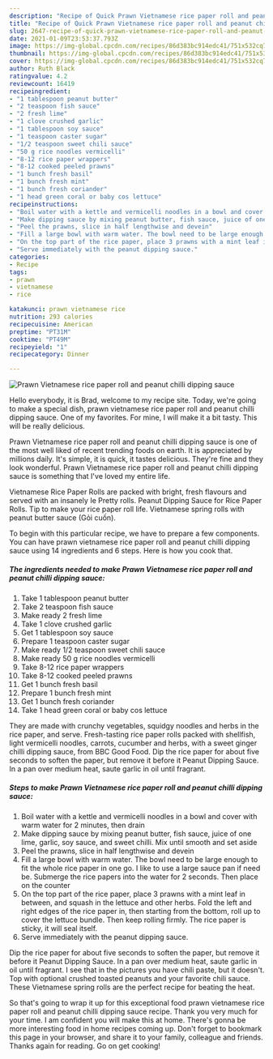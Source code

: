 ```yaml
---
description: "Recipe of Quick Prawn Vietnamese rice paper roll and peanut chilli dipping sauce"
title: "Recipe of Quick Prawn Vietnamese rice paper roll and peanut chilli dipping sauce"
slug: 2647-recipe-of-quick-prawn-vietnamese-rice-paper-roll-and-peanut-chilli-dipping-sauce
date: 2021-01-09T23:53:37.793Z
image: https://img-global.cpcdn.com/recipes/86d383bc914edc41/751x532cq70/prawn-vietnamese-rice-paper-roll-and-peanut-chilli-dipping-sauce-recipe-main-photo.jpg
thumbnail: https://img-global.cpcdn.com/recipes/86d383bc914edc41/751x532cq70/prawn-vietnamese-rice-paper-roll-and-peanut-chilli-dipping-sauce-recipe-main-photo.jpg
cover: https://img-global.cpcdn.com/recipes/86d383bc914edc41/751x532cq70/prawn-vietnamese-rice-paper-roll-and-peanut-chilli-dipping-sauce-recipe-main-photo.jpg
author: Ruth Black
ratingvalue: 4.2
reviewcount: 16419
recipeingredient:
- "1 tablespoon peanut butter"
- "2 teaspoon fish sauce"
- "2 fresh lime"
- "1 clove crushed garlic"
- "1 tablespoon soy sauce"
- "1 teaspoon caster sugar"
- "1/2 teaspoon sweet chili sauce"
- "50 g rice noodles vermicelli"
- "8-12 rice paper wrappers"
- "8-12 cooked peeled prawns"
- "1 bunch fresh basil"
- "1 bunch fresh mint"
- "1 bunch fresh coriander"
- "1 head green coral or baby cos lettuce"
recipeinstructions:
- "Boil water with a kettle and vermicelli noodles in a bowl and cover with warm water for 2 minutes, then drain"
- "Make dipping sauce by mixing peanut butter, fish sauce, juice of one lime, garlic, soy sauce, and sweet chilli. Mix until smooth and set aside"
- "Peel the prawns, slice in half lengthwise and devein"
- "Fill a large bowl with warm water. The bowl need to be large enough to fit the whole rice paper in one go. I like to use a large sauce pan if need be. Submerge the rice papers into the water for 2 seconds. Then place on the counter"
- "On the top part of the rice paper, place 3 prawns with a mint leaf in between, and squash in the lettuce and other herbs. Fold the left and right edges of the rice paper in, then starting from the bottom, roll up to cover the lettuce bundle. Then keep rolling firmly. The rice paper is sticky, it will seal itself."
- "Serve immediately with the peanut dipping sauce."
categories:
- Recipe
tags:
- prawn
- vietnamese
- rice

katakunci: prawn vietnamese rice 
nutrition: 293 calories
recipecuisine: American
preptime: "PT31M"
cooktime: "PT49M"
recipeyield: "1"
recipecategory: Dinner

---
```



![Prawn Vietnamese rice paper roll and peanut chilli dipping sauce](https://img-global.cpcdn.com/recipes/86d383bc914edc41/751x532cq70/prawn-vietnamese-rice-paper-roll-and-peanut-chilli-dipping-sauce-recipe-main-photo.jpg)

Hello everybody, it is Brad, welcome to my recipe site. Today, we're going to make a special dish, prawn vietnamese rice paper roll and peanut chilli dipping sauce. One of my favorites. For mine, I will make it a bit tasty. This will be really delicious.

Prawn Vietnamese rice paper roll and peanut chilli dipping sauce is one of the most well liked of recent trending foods on earth. It is appreciated by millions daily. It's simple, it is quick, it tastes delicious. They're fine and they look wonderful. Prawn Vietnamese rice paper roll and peanut chilli dipping sauce is something that I've loved my entire life.

Vietnamese Rice Paper Rolls are packed with bright, fresh flavours and served with an insanely Ie Pretty rolls. Peanut Dipping Sauce for Rice Paper Rolls. Tip to make your rice paper roll life. Vietnamese spring rolls with peanut butter sauce (Gỏi cuốn).


To begin with this particular recipe, we have to prepare a few components. You can have prawn vietnamese rice paper roll and peanut chilli dipping sauce using 14 ingredients and 6 steps. Here is how you cook that.

<!--inarticleads1-->

##### The ingredients needed to make Prawn Vietnamese rice paper roll and peanut chilli dipping sauce:

1. Take 1 tablespoon peanut butter
1. Take 2 teaspoon fish sauce
1. Make ready 2 fresh lime
1. Take 1 clove crushed garlic
1. Get 1 tablespoon soy sauce
1. Prepare 1 teaspoon caster sugar
1. Make ready 1/2 teaspoon sweet chili sauce
1. Make ready 50 g rice noodles vermicelli
1. Take 8-12 rice paper wrappers
1. Take 8-12 cooked peeled prawns
1. Get 1 bunch fresh basil
1. Prepare 1 bunch fresh mint
1. Get 1 bunch fresh coriander
1. Take 1 head green coral or baby cos lettuce


They are made with crunchy vegetables, squidgy noodles and herbs in the rice paper, and serve. Fresh-tasting rice paper rolls packed with shellfish, light vermicelli noodles, carrots, cucumber and herbs, with a sweet ginger chilli dipping sauce, from BBC Good Food. Dip the rice paper for about five seconds to soften the paper, but remove it before it Peanut Dipping Sauce. In a pan over medium heat, saute garlic in oil until fragrant. 

<!--inarticleads2-->

##### Steps to make Prawn Vietnamese rice paper roll and peanut chilli dipping sauce:

1. Boil water with a kettle and vermicelli noodles in a bowl and cover with warm water for 2 minutes, then drain
1. Make dipping sauce by mixing peanut butter, fish sauce, juice of one lime, garlic, soy sauce, and sweet chilli. Mix until smooth and set aside
1. Peel the prawns, slice in half lengthwise and devein
1. Fill a large bowl with warm water. The bowl need to be large enough to fit the whole rice paper in one go. I like to use a large sauce pan if need be. Submerge the rice papers into the water for 2 seconds. Then place on the counter
1. On the top part of the rice paper, place 3 prawns with a mint leaf in between, and squash in the lettuce and other herbs. Fold the left and right edges of the rice paper in, then starting from the bottom, roll up to cover the lettuce bundle. Then keep rolling firmly. The rice paper is sticky, it will seal itself.
1. Serve immediately with the peanut dipping sauce.


Dip the rice paper for about five seconds to soften the paper, but remove it before it Peanut Dipping Sauce. In a pan over medium heat, saute garlic in oil until fragrant. I see that in the pictures you have chili paste, but it doesn&#39;t. Top with optional crushed toasted peanuts and your favorite chili sauce. These Vietnamese spring rolls are the perfect recipe for beating the heat. 

So that's going to wrap it up for this exceptional food prawn vietnamese rice paper roll and peanut chilli dipping sauce recipe. Thank you very much for your time. I am confident you will make this at home. There's gonna be more interesting food in home recipes coming up. Don't forget to bookmark this page in your browser, and share it to your family, colleague and friends. Thanks again for reading. Go on get cooking!
